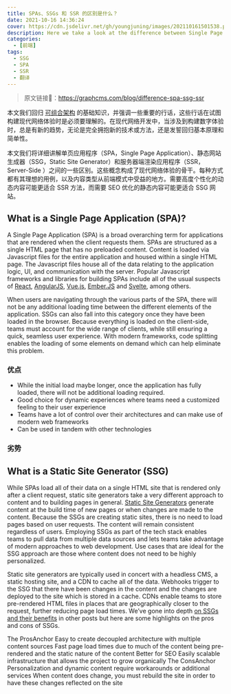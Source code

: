 ```yaml
---
title: SPAs、SSGs 和 SSR 的区别是什么？
date: 2021-10-16 14:36:24
cover: https://cdn.jsdelivr.net/gh/youngjuning/images/202110161501538.png
description: Here we take a look at the difference between Single Page Applications, Static Site Generators, and Server-side Rendered Applications
categories:
  - [前端]
tags:
  - SSG
  - SPA
  - SSR
  - 翻译
---
```


> 原文链接🔗：https://graphcms.com/blog/difference-spa-ssg-ssr

本文我们回归 [可组合架构](https://graphcms.com/blog/better-digital-experiences-with-composable-architectures) 的基础知识，并强调一些重要的行话，这些行话在试图构建现代网络体验时是必须要理解的。在现代网络开发中，当涉及到构建数字体验时，总是有新的趋势，无论是完全拥抱新的技术或方法，还是发誓回归基本原理和简单性。

本文我们将详细讲解单页应用程序（SPA，Single Page Application）、静态网站生成器（SSG，Static Site Generator）和服务器端渲染应用程序（SSR，Server-Side ）之间的一些区别。这些概念构成了现代网络体验的骨干。每种方式都有其理想的用例，以及内容类型从前端模式中受益的地方。需要高度个性化的动态内容可能更适合 SSR 方法，而需要 SEO 优化的静态内容可能更适合 SSG 网站。

## What is a Single Page Application (SPA)?

A Single Page Application (SPA) is a broad overarching term for applications that are rendered when the client requests them. SPAs are structured as a single HTML page that has no preloaded content. Content is loaded via Javascript files for the entire application and housed within a single HTML page. The Javascript files house all of the data relating to the application logic, UI, and communication with the server. Popular Javascript frameworks and libraries for building SPAs include all of the usual suspects of [React](https://reactjs.org/), [AngularJS](https://angularjs.org/), [Vue.js](https://vuejs.org/), [Ember.JS](https://emberjs.com/) and [Svelte](https://svelte.dev/), among others.

When users are navigating through the various parts of the SPA, there will not be any additional loading time between the different elements of the application. SSGs can also fall into this category once they have been loaded in the browser. Because everything is loaded on the client-side, teams must account for the wide range of clients, while still ensuring a quick, seamless user experience. With modern frameworks, code splitting enables the loading of some elements on demand which can help eliminate this problem.

### 优点

- While the initial load maybe longer, once the application has fully loaded, there will not be additional loading required.
- Good choice for dynamic experiences where teams need a customized feeling to their user experience
- Teams have a lot of control over their architectures and can make use of modern web frameworks
- Can be used in tandem with other technologies

### 劣势

## What is a Static Site Generator (SSG)

While SPAs load all of their data on a single HTML site that is rendered only after a client request, static site generators take a very different approach to content and to building pages in general. [Static Site Generators](https://graphcms.com/resources/static-site-generators-and-headless-cms-ebook) generate content at the build time of new pages or when changes are made to the content. Because the SSGs are creating static sites, there is no need to load pages based on user requests. The content will remain consistent regardless of users. Employing SSGs as part of the tech stack enables teams to pull data from multiple data sources and lets teams take advantage of modern approaches to web development. Use cases that are ideal for the SSG approach are those where content does not need to be highly personalized.

Static site generators are typically used in concert with a headless CMS, a static hosting site, and a CDN to cache all of the data. Webhooks trigger to the SSG that there have been changes in the content and the changes are deployed to the site which is stored in a cache. CDNs enable teams to store pre-rendered HTML files in places that are geographically closer to the request, further reducing page load times. We’ve gone into depth [on SSGs and their benefits](https://graphcms.com/blog/top-12-ssgs-2021) in other posts but here are some highlights on the pros and cons of SSGs.

The ProsAnchor
Easy to create decoupled architecture with multiple content sources
Fast page load times due to much of the content being pre-rendered and the static nature of the content
Better for SEO
Easily scalable infrastructure that allows the project to grow organically
The ConsAnchor
Personalization and dynamic content require workarounds or additional services
When content does change, you must rebuild the site in order to have these changes reflected on the site
